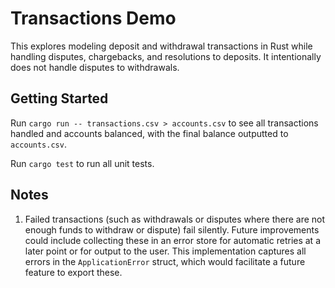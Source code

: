 # Transactions Demo

This explores modeling deposit and withdrawal transactions in Rust while handling disputes, chargebacks, and resolutions to deposits. It intentionally does not handle disputes to withdrawals.

## Getting Started

Run `cargo run -- transactions.csv > accounts.csv` to see all transactions handled and accounts balanced, with the final balance outputted to `accounts.csv`.

Run `cargo test` to run all unit tests.

## Notes

1. Failed transactions (such as withdrawals or disputes where there are not enough funds to withdraw or dispute) fail silently. Future improvements could include collecting these in an error store for automatic retries at a later point or for output to the user. This implementation captures all errors in the `ApplicationError` struct, which would facilitate a future feature to export these.